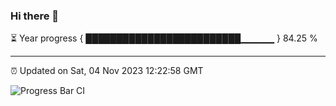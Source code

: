 ### Hi there 👋

⏳ Year progress { █████████████████████████▁▁▁▁▁ } 84.25 %

---

⏰ Updated on Sat, 04 Nov 2023 12:22:58 GMT

![Progress Bar CI](https://github.com/liununu/liununu/workflows/Progress%20Bar%20CI/badge.svg)
